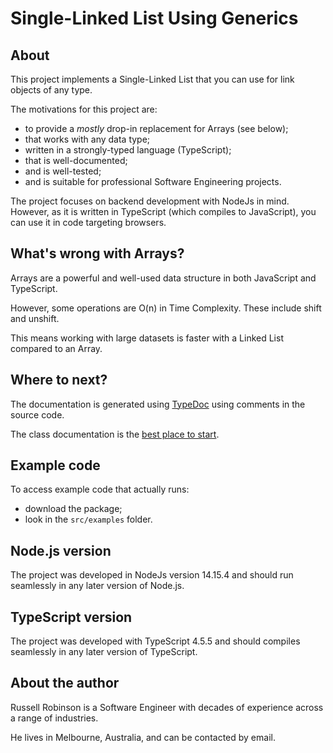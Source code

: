 # Single-Linked List Using Generics

## About
This project implements a Single-Linked List that you can use for link
objects of any type.

The motivations for this project are:

- to provide a _mostly_ drop-in replacement for Arrays (see below);
- that works with any data type;
- written in a strongly-typed language (TypeScript);
- that is well-documented;
- and is well-tested;
- and is suitable for professional Software Engineering projects.

The project focuses on backend development with NodeJs in mind.  However, as it is written
in TypeScript (which compiles to JavaScript), you can use it in code targeting browsers.

## What's wrong with Arrays?

Arrays are a powerful and well-used data structure in both JavaScript and TypeScript.

However, some operations are O(n) in Time Complexity.  These include shift and unshift.

This means working with large datasets is faster with a Linked List compared to an Array.

## Where to next?

The documentation is generated using [TypeDoc](https://www.npmjs.com/package/typedoc) using
comments in the source code.

The class documentation is the [best place to start](classes/linked_list.LinkedList.html).

## Example code
To access example code that actually runs:

- download the package;
- look in the `src/examples` folder.

## Node.js version
The project was developed in NodeJs version 14.15.4 and should run seamlessly in any later
version of Node.js.

## TypeScript version
The project was developed with TypeScript 4.5.5 and should compiles seamlessly in any later
version of TypeScript.

## About the author
Russell Robinson is a Software Engineer with decades of experience across a range of industries.

He lives in Melbourne, Australia, and can be contacted by email.

